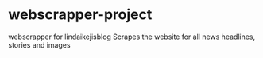 # webscrapper-project
webscrapper for lindaikejisblog
Scrapes the website for all news headlines, stories and images
